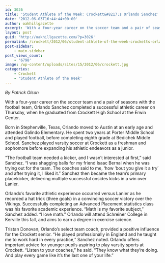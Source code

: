 ```yaml
---
id: 3026
title: 'Student Athlete of the Week: Crockett&#8217;s Orlando Sanchez'
date: '2012-06-03T16:44:44+00:00'
author: oakhillgazette
excerpt: 'With a four-year career on the soccer team and a pair of seasons with the football team, Orlando Sanchez completed a successful athletic career on Thursday, when he graduated from Crockett High School at the Erwin Center.  '
layout: post
guid: 'http://oakhillgazette.com/?p=3026'
permalink: /crockett/2012/06/student-athlete-of-the-week-crocketts-orlando-sanchez-2/
post-sidebar:
    - main-sidebar
post_views_count:
    - '6798'
image: /wp-content/uploads/sites/15/2012/06/crockett.jpg
categories:
    - Crockett
    - 'Student Athlete of the Week'
---
```


*By Patrick Olson*

With a four-year career on the soccer team and a pair of seasons with the football team, Orlando Sanchez completed a successful athletic career on Thursday, when he graduated from Crockett High School at the Erwin Center.

Born in Stephenville, Texas, Orlando moved to Austin at an early age and attended Galindo Elementary. He spent two years at Porter Middle School and played football, before completing eighth grade at Bedichek Middle School. Sanchez played varsity soccer at Crockett as a freshman and sophomore before expanding his athletic endeavors as a junior.

“The football team needed a kicker, and I wasn’t interested at first,” said Sanchez. “I was shagging balls for my friend Isaac Bernal when he was trying out for the team. The coaches said to me, ‘how ‘bout you give it a try’ and after trying it, I liked it.” Sanchez then became the team’s primary placekicker, delivering multiple successful onsides kicks in a win over Lanier.

Orlando’s favorite athletic experience occurred versus Lanier as he recorded a hat trick (three goals) in a convincing soccer victory over the Vikings. Successfully completing an Advanced Placement statistics class was his favorite academic experience. “Math is my favorite subject,” Sanchez added. “I love math.” Orlando will attend Schreiner College in Kerville this fall, and aims to earn a degree in exercise science.

Tristan Donovan, Orlando’s select team coach, provided a positive influence for the Crockett senior. “He played professionally in England and he taught me to work hard in every practice,” Sanchez noted. Orlando offers important advice for younger pupils aspiring to play varsity sports at Crockett. “Listen to your coaches,” he said. “They know what they’re doing. And play every game like it’s the last one of your life.”